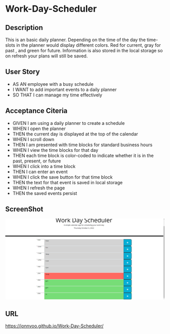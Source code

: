 # Work-Day-Scheduler

## Description 
This is an basic daily planner. Depending on the time of the day the time-slots in the planner would display different colors. Red for current, gray for past , and green for future. Information is also stored in the local storage so on refresh your plans will still be saved. 

## User Story
* AS AN employee with a busy schedule
* I WANT to add important events to a daily planner
* SO THAT I can manage my time effectively

## Acceptance Citeria
* GIVEN I am using a daily planner to create a schedule
* WHEN I open the planner
* THEN the current day is displayed at the top of the calendar
* WHEN I scroll down
* THEN I am presented with time blocks for standard business hours
* WHEN I view the time blocks for that day
* THEN each time block is color-coded to indicate whether it is in the past, present, or future
* WHEN I click into a time block
* THEN I can enter an event
* WHEN I click the save button for that time block
* THEN the text for that event is saved in local storage
* WHEN I refresh the page
* THEN the saved events persist

## ScreenShot
![Screenshot](./assets/imgs/Dayplanner.PNG)  

## URL
https://jonnvoo.github.io/Work-Day-Scheduler/
